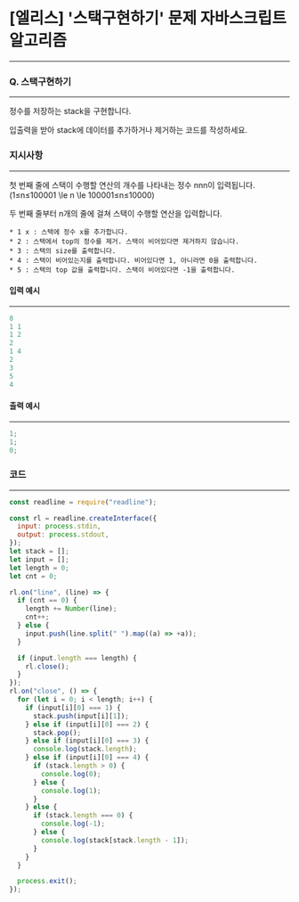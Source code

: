 # [엘리스] '스택구현하기' 문제 자바스크립트 알고리즘

---

### Q. 스택구현하기

---

정수를 저장하는 stack을 구현합니다.

입출력을 받아 stack에 데이터를 추가하거나 제거하는 코드를 작성하세요.

### 지시사항

---

첫 번째 줄에 스택이 수행할 연산의 개수를 나타내는 정수 nnn이 입력됩니다. (1≤n≤100001 \le n \le 100001≤n≤10000)

두 번째 줄부터 n개의 줄에 걸쳐 스택이 수행할 연산을 입력합니다.

    * 1 x : 스택에 정수 x를 추가합니다.
    * 2 : 스택에서 top의 정수를 제거. 스택이 비어있다면 제거하지 않습니다.
    * 3 : 스택의 size를 출력합니다.
    * 4 : 스택이 비어있는지를 출력합니다. 비어있다면 1, 아니라면 0을 출력합니다.
    * 5 : 스택의 top 값을 출력합니다. 스택이 비어있다면 -1을 출력합니다.

#### 입력 예시

---

```js
8
1 1
1 2
2
1 4
2
3
5
4
```

#### 출력 예시

---

```js
1;
1;
0;
```

### 코드

---

```js
const readline = require("readline");

const rl = readline.createInterface({
  input: process.stdin,
  output: process.stdout,
});
let stack = [];
let input = [];
let length = 0;
let cnt = 0;

rl.on("line", (line) => {
  if (cnt == 0) {
    length += Number(line);
    cnt++;
  } else {
    input.push(line.split(" ").map((a) => +a));
  }

  if (input.length === length) {
    rl.close();
  }
});
rl.on("close", () => {
  for (let i = 0; i < length; i++) {
    if (input[i][0] === 1) {
      stack.push(input[i][1]);
    } else if (input[i][0] === 2) {
      stack.pop();
    } else if (input[i][0] === 3) {
      console.log(stack.length);
    } else if (input[i][0] === 4) {
      if (stack.length > 0) {
        console.log(0);
      } else {
        console.log(1);
      }
    } else {
      if (stack.length === 0) {
        console.log(-1);
      } else {
        console.log(stack[stack.length - 1]);
      }
    }
  }

  process.exit();
});
```
